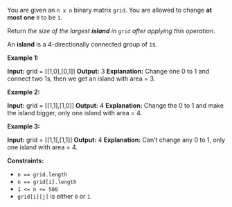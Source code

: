 
You are given an  `n x n`  binary matrix  `grid`. You are allowed to change  **at most one**  `0`  to be  `1`.

Return  _the size of the largest  **island**  in_  `grid`  _after applying this operation_.

An  **island**  is a 4-directionally connected group of  `1`s.

**Example 1:**

**Input:** grid = [[1,0],[0,1]]
**Output:** 3
**Explanation:** Change one 0 to 1 and connect two 1s, then we get an island with area = 3.

**Example 2:**

**Input:** grid = [[1,1],[1,0]]
**Output:** 4
**Explanation:** Change the 0 to 1 and make the island bigger, only one island with area = 4.

**Example 3:**

**Input:** grid = [[1,1],[1,1]]
**Output:** 4
**Explanation:** Can't change any 0 to 1, only one island with area = 4.

**Constraints:**

-   `n == grid.length`
-   `n == grid[i].length`
-   `1 <= n <= 500`
-   `grid[i][j]`  is either  `0`  or  `1`.